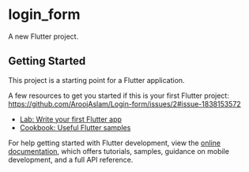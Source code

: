 # login_form

A new Flutter project.

## Getting Started

This project is a starting point for a Flutter application.


A few resources to get you started if this is your first Flutter project:
https://github.com/AroojAslam/Login-form/issues/2#issue-1838153572

- [Lab: Write your first Flutter app](https://docs.flutter.dev/get-started/codelab)
- [Cookbook: Useful Flutter samples](https://docs.flutter.dev/cookbook)

For help getting started with Flutter development, view the
[online documentation](https://docs.flutter.dev/), which offers tutorials,
samples, guidance on mobile development, and a full API reference.
